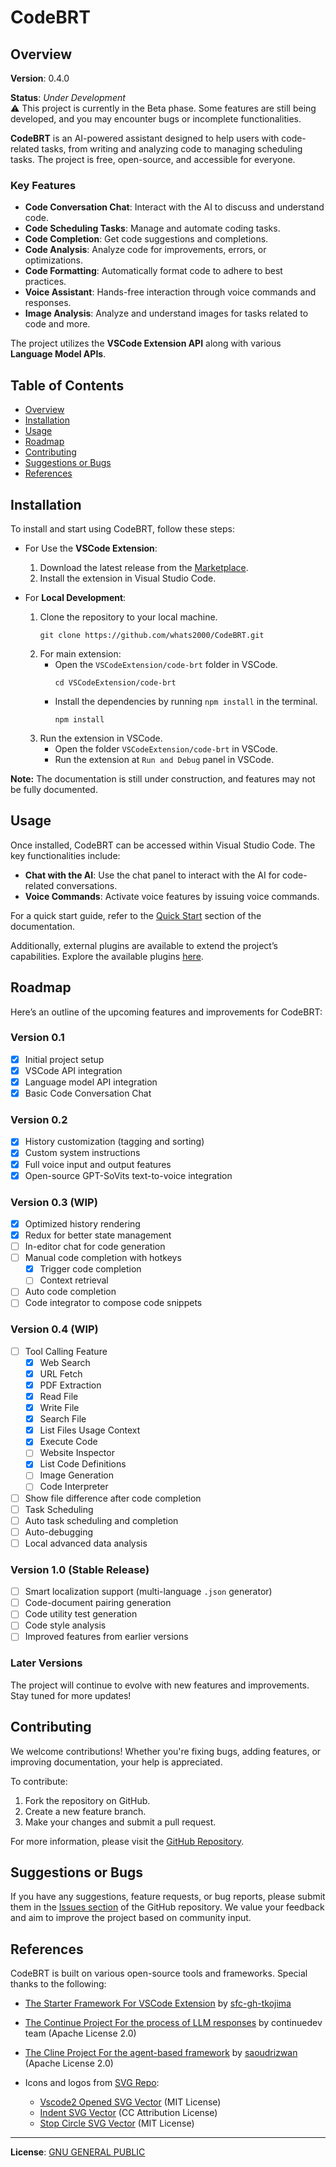 # CodeBRT

## Overview

**Version**: 0.4.0

**Status**: _Under Development_  
⚠️ This project is currently in the Beta phase. Some features are still being developed, and you may encounter bugs or
incomplete functionalities.

**CodeBRT** is an AI-powered assistant designed to help users with code-related tasks, from writing and analyzing code
to managing scheduling tasks. The project is free, open-source, and accessible for everyone.

### Key Features

- **Code Conversation Chat**: Interact with the AI to discuss and understand code.
- **Code Scheduling Tasks**: Manage and automate coding tasks.
- **Code Completion**: Get code suggestions and completions.
- **Code Analysis**: Analyze code for improvements, errors, or optimizations.
- **Code Formatting**: Automatically format code to adhere to best practices.
- **Voice Assistant**: Hands-free interaction through voice commands and responses.
- **Image Analysis**: Analyze and understand images for tasks related to code and more.

The project utilizes the **VSCode Extension API** along with various **Language Model APIs**.

## Table of Contents

- [Overview](#overview)
- [Installation](#installation)
- [Usage](#usage)
- [Roadmap](#roadmap)
- [Contributing](#contributing)
- [Suggestions or Bugs](#suggestions-or-bugs)
- [References](#references)

## Installation

To install and start using CodeBRT, follow these steps:

- For Use the **VSCode Extension**:
    1. Download the latest release from
       the [Marketplace](https://marketplace.visualstudio.com/items?itemName=whats2000.code-brt).
    2. Install the extension in Visual Studio Code.

- For **Local Development**:
    1. Clone the repository to your local machine.
       ```shell
       git clone https://github.com/whats2000/CodeBRT.git
       ```
    2. For main extension:
        - Open the `VSCodeExtension/code-brt` folder in VSCode.
          ```shell
          cd VSCodeExtension/code-brt
          ```
        - Install the dependencies by running `npm install` in the terminal.
          ```shell
          npm install
          ```
    3. Run the extension in VSCode.
        - Open the folder `VSCodeExtension/code-brt` in VSCode.
        - Run the extension at `Run and Debug` panel in VSCode.

**Note:** The documentation is still under construction, and features may not be fully documented.

## Usage

Once installed, CodeBRT can be accessed within Visual Studio Code. The key functionalities include:

- **Chat with the AI**: Use the chat panel to interact with the AI for code-related conversations.
- **Voice Commands**: Activate voice features by issuing voice commands.

For a quick start guide, refer to the [Quick Start](https://whats2000.github.io/CodeBRT/docs/introduction)
section of the documentation.

Additionally, external plugins are available to extend the project’s capabilities. Explore the available
plugins [here](https://github.com/whats2000/CodeBRT/tree/main/ExternalPlugIn).

## Roadmap

Here’s an outline of the upcoming features and improvements for CodeBRT:

### Version 0.1

- [x] Initial project setup
- [x] VSCode API integration
- [x] Language model API integration
- [x] Basic Code Conversation Chat

### Version 0.2

- [x] History customization (tagging and sorting)
- [x] Custom system instructions
- [x] Full voice input and output features
- [x] Open-source GPT-SoVits text-to-voice integration

### Version 0.3 (WIP)

- [x] Optimized history rendering
- [x] Redux for better state management
- [ ] In-editor chat for code generation
- [ ] Manual code completion with hotkeys
    - [x] Trigger code completion
    - [ ] Context retrieval
- [ ] Auto code completion
- [ ] Code integrator to compose code snippets

### Version 0.4 (WIP)

- [ ] Tool Calling Feature
    - [x] Web Search
    - [x] URL Fetch
    - [x] PDF Extraction
    - [x] Read File
    - [x] Write File
    - [x] Search File
    - [x] List Files Usage Context
    - [x] Execute Code
    - [ ] Website Inspector
    - [x] List Code Definitions
    - [ ] Image Generation
    - [ ] Code Interpreter
- [ ] Show file difference after code completion
- [ ] Task Scheduling
- [ ] Auto task scheduling and completion
- [ ] Auto-debugging
- [ ] Local advanced data analysis

### Version 1.0 (Stable Release)

- [ ] Smart localization support (multi-language `.json` generator)
- [ ] Code-document pairing generation
- [ ] Code utility test generation
- [ ] Code style analysis
- [ ] Improved features from earlier versions

### Later Versions
The project will continue to evolve with new features and improvements. Stay tuned for more updates!

## Contributing

We welcome contributions! Whether you're fixing bugs, adding features, or improving documentation, your help is
appreciated.

To contribute:

1. Fork the repository on GitHub.
2. Create a new feature branch.
3. Make your changes and submit a pull request.

For more information, please visit the [GitHub Repository](https://github.com/whats2000/CodeBRT).

## Suggestions or Bugs

If you have any suggestions, feature requests, or bug reports, please submit them in
the [Issues section](https://github.com/whats2000/CodeBRT/issues) of the GitHub repository. We value your feedback and
aim to improve the project based on community input.

## References

CodeBRT is built on various open-source tools and frameworks. Special thanks to the following:

- [The Starter Framework For VSCode Extension](https://github.com/sfc-gh-tkojima/vscode-react-webviews) by [sfc-gh-tkojima](https://github.com/sfc-gh-tkojima)
- [The Continue Project For the process of LLM responses](https://github.com/continuedev/continue/) by continuedev team (Apache License 2.0)
- [The Cline Project For the agent-based framework](https://github.com/clinebot/cline) by [saoudrizwan](https://github.com/saoudrizwan/) (Apache License 2.0)

- Icons and logos from [SVG Repo](https://www.svgrepo.com/):
    - [Vscode2 Opened SVG Vector](https://www.svgrepo.com/svg/373400/vscode2-opened) (MIT License)
    - [Indent SVG Vector](https://www.svgrepo.com/svg/532181/indent) (CC Attribution License)
    - [Stop Circle SVG Vector](https://www.svgrepo.com/svg/361332/stop-circle) (MIT License)

---

**License**: [GNU GENERAL PUBLIC](https://github.com/whats2000/CodeBRT/blob/main/LICENSE.md)

